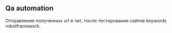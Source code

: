 ## Qa automation
Отправление полученных url в чат, после тестирования сайтов keywords robotframework.
